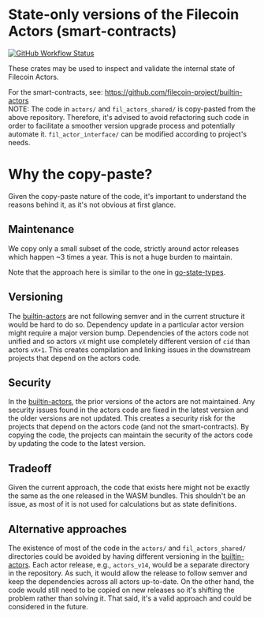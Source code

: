 # State-only versions of the Filecoin Actors (smart-contracts)

[![GitHub Workflow Status](https://img.shields.io/github/actions/workflow/status/ChainSafe/fil-actor-states/tests.yml?style=for-the-badge)](https://github.com/ChainSafe/fil-actor-states/actions)

These crates may be used to inspect and validate the internal state of Filecoin
Actors.

For the smart-contracts, see:
https://github.com/filecoin-project/builtin-actors  
NOTE: The code in `actors/` and `fil_actors_shared/` is copy-pasted from the
above repository. Therefore, it's advised to avoid refactoring such code in
order to facilitate a smoother version upgrade process and potentially automate
it. `fil_actor_interface/` can be modified according to project's needs.

# Why the copy-paste?

Given the copy-paste nature of the code, it's important to understand the
reasons behind it, as it's not obvious at first glance.

## Maintenance

We copy only a small subset of the code, strictly around actor releases which
happen ~3 times a year. This is not a huge burden to maintain.

Note that the approach here is similar to the one in
[go-state-types](https://github.com/filecoin-project/go-state-types).

## Versioning

The [builtin-actors](https://github.com/filecoin-project/builtin-actors) are not
following semver and in the current structure it would be hard to do so.
Dependency update in a particular actor version might require a major version
bump. Dependencies of the actors code not unified and so actors `vX` might use
completely different version of `cid` than actors `vX+1`. This creates
compilation and linking issues in the downstream projects that depend on the
actors code.

## Security

In the [builtin-actors](https://github.com/filecoin-project/builtin-actors), the
prior versions of the actors are not maintained. Any security issues found in
the actors code are fixed in the latest version and the older versions are not
updated. This creates a security risk for the projects that depend on the actors
code (and not the smart-contracts). By copying the code, the projects can
maintain the security of the actors code by updating the code to the latest
version.

## Tradeoff

Given the current approach, the code that exists here might not be exactly the
same as the one released in the WASM bundles. This shouldn't be an issue, as
most of it is not used for calculations but as state definitions.

## Alternative approaches

The existence of most of the code in the `actors/` and `fil_actors_shared/`
directories could be avoided by having different versioning in the
[builtin-actors](https://github.com/filecoin-project/builtin-actors). Each actor
release, e.g., `actors_v14`, would be a separate directory in the repository. As
such, it would allow the release to follow semver and keep the dependencies
across all actors up-to-date. On the other hand, the code would still need to be
copied on new releases so it's shifting the problem rather than solving it. That
said, it's a valid approach and could be considered in the future.
